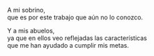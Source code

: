 A mi sobrino, \
que es por este trabajo que aún no lo conozco.

Y a mis abuelos, \
ya que en ellos veo reflejadas las características \
que me han ayudado a cumplir mis metas.
